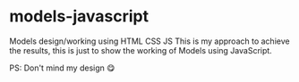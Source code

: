 # models-javascript
Models design/working using HTML CSS JS
This is my approach to achieve the results, this is just to show the working of Models using JavaScript.


PS: Don't mind my design 😋
